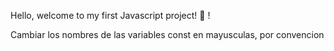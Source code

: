 Hello, welcome to my first Javascript project!
:tada: !

Cambiar los nombres de las variables const en mayusculas, por convencion
